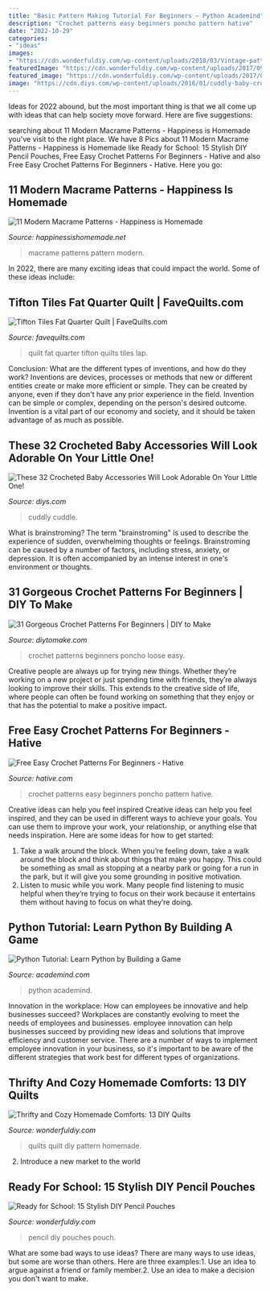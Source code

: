 ```yaml
---
title: "Basic Pattern Making Tutorial For Beginners ~ Python Academind"
description: "Crochet patterns easy beginners poncho pattern hative"
date: "2022-10-29"
categories:
- "ideas"
images:
- "https://cdn.wonderfuldiy.com/wp-content/uploads/2018/03/Vintage-pattern-quilt.jpeg"
featuredImage: "https://cdn.wonderfuldiy.com/wp-content/uploads/2017/09/Charmed-pencil-pouch-.jpeg"
featured_image: "https://cdn.wonderfuldiy.com/wp-content/uploads/2017/09/Charmed-pencil-pouch-.jpeg"
image: "https://cdn.diys.com/wp-content/uploads/2016/01/cuddly-baby-crochet-pattern-.jpg"
---
```



Ideas for 2022 abound, but the most important thing is that we all come up with ideas that can help society move forward. Here are five suggestions: 

	

		
searching about 11 Modern Macrame Patterns - Happiness is Homemade you've visit to the right place. We have 8 Pics about 11 Modern Macrame Patterns - Happiness is Homemade like Ready for School: 15 Stylish DIY Pencil Pouches, Free Easy Crochet Patterns For Beginners - Hative and also Free Easy Crochet Patterns For Beginners - Hative. Here you go:
		
    
## 11 Modern Macrame Patterns - Happiness Is Homemade

<img loading=lazy src="https://www.happinessishomemade.net/wp-content/uploads/2017/04/Macrame-Pattern-3.jpg" onerror="this.onerror=null;this.src='https://tse4.mm.bing.net/th?id=OIP.spT4BbeI2FEsjYY-CiICswHaNK&amp;pid=15.1';" alt="11 Modern Macrame Patterns - Happiness is Homemade">

_Source: happinessishomemade.net_

>macrame patterns pattern modern. 

	

In 2022, there are many exciting ideas that could impact the world. Some of these ideas include: 

    
## Tifton Tiles Fat Quarter Quilt | FaveQuilts.com

<img loading=lazy src="https://irepo.primecp.com/2015/08/231204/Tifton-Tiles-Fat-Quarter-Quilt_ExtraLarge1000_ID-1125200.jpg?v=1125200" onerror="this.onerror=null;this.src='https://tse2.mm.bing.net/th?id=OIP.Ht1VAuMiadDNI57cINjtsQHaJF&amp;pid=15.1';" alt="Tifton Tiles Fat Quarter Quilt | FaveQuilts.com">

_Source: favequilts.com_

>quilt fat quarter tifton quilts tiles lap. 

	

Conclusion: What are the different types of inventions, and how do they work?
Inventions are devices, processes or methods that new or different entities create or make more efficient or simple. They can be created by anyone, even if they don't have any prior experience in the field. Invention can be simple or complex, depending on the person's desired outcome. Invention is a vital part of our economy and society, and it should be taken advantage of as much as possible.

    
## These 32 Crocheted Baby Accessories Will Look Adorable On Your Little One!

<img loading=lazy src="https://cdn.diys.com/wp-content/uploads/2016/01/cuddly-baby-crochet-pattern-.jpg" onerror="this.onerror=null;this.src='https://tse1.mm.bing.net/th?id=OIP.bjDWYs0LgYMBsJc5POfV8AHaKN&amp;pid=15.1';" alt="These 32 Crocheted Baby Accessories Will Look Adorable On Your Little One!">

_Source: diys.com_

>cuddly cuddle. 

	

What is brainstroming?
The term "brainstroming" is used to describe the experience of sudden, overwhelming thoughts or feelings. Brainstroming can be caused by a number of factors, including stress, anxiety, or depression. It is often accompanied by an intense interest in one's environment or thoughts.

    
## 31 Gorgeous Crochet Patterns For Beginners | DIY To Make

<img loading=lazy src="http://www.diytomake.com/wp-content/uploads/2017/03/Loose-Crochet-Poncho.jpg" onerror="this.onerror=null;this.src='https://tse2.mm.bing.net/th?id=OIP.BfudmLlMSqwPediujJSuYAHaNY&amp;pid=15.1';" alt="31 Gorgeous Crochet Patterns For Beginners | DIY to Make">

_Source: diytomake.com_

>crochet patterns beginners poncho loose easy. 

	

Creative people are always up for trying new things. Whether they’re working on a new project or just spending time with friends, they’re always looking to improve their skills. This extends to the creative side of life, where people can often be found working on something that they enjoy or that has the potential to make a positive impact.

    
## Free Easy Crochet Patterns For Beginners - Hative

<img loading=lazy src="https://hative.com/wp-content/uploads/2015/09/free-easy-crochet-patterns-for-beginners/2-27-free-easy-crochet-patterns-for-beginners.jpg" onerror="this.onerror=null;this.src='https://tse4.mm.bing.net/th?id=OIP.9Ssp3A5c_pPBRKIGUJEfeQHaNY&amp;pid=15.1';" alt="Free Easy Crochet Patterns For Beginners - Hative">

_Source: hative.com_

>crochet patterns easy beginners poncho pattern hative. 

	

Creative ideas can help you feel inspired
Creative ideas can help you feel inspired, and they can be used in different ways to achieve your goals. You can use them to improve your work, your relationship, or anything else that needs inspiration. Here are some ideas for how to get started: 
1. Take a walk around the block. When you’re feeling down, take a walk around the block and think about things that make you happy. This could be something as small as stopping at a nearby park or going for a run in the park, but it will give you some grounding in positive motivation. 
2. Listen to music while you work. Many people find listening to music helpful when they’re trying to focus on their work because it entertains them without having to focus on what they’re doing.

    
## Python Tutorial: Learn Python By Building A Game

<img loading=lazy src="https://res.cloudinary.com/academind-gmbh/image/upload/academind.com/content/tutorials/python-tutorial-for-beginners/python-game-tutorial" onerror="this.onerror=null;this.src='https://tse4.mm.bing.net/th?id=OIP.-q1VkuxDTyOdSZBZal304wHaEK&amp;pid=15.1';" alt="Python Tutorial: Learn Python by Building a Game">

_Source: academind.com_

>python academind. 

	

Innovation in the workplace: How can employees be innovative and help businesses succeed?
Workplaces are constantly evolving to meet the needs of employees and businesses. employee innovation can help businesses succeed by providing new ideas and solutions that improve efficiency and customer service. There are a number of ways to implement employee innovation in your business, so it's important to be aware of the different strategies that work best for different types of organizations.

    
## Thrifty And Cozy Homemade Comforts: 13 DIY Quilts

<img loading=lazy src="https://cdn.wonderfuldiy.com/wp-content/uploads/2018/03/Vintage-pattern-quilt.jpeg" onerror="this.onerror=null;this.src='https://tse2.mm.bing.net/th?id=OIP.8mX2ZfOqm80FGuY_e5GeNAHaJN&amp;pid=15.1';" alt="Thrifty and Cozy Homemade Comforts: 13 DIY Quilts">

_Source: wonderfuldiy.com_

>quilts quilt diy pattern homemade. 

	

2. Introduce a new market to the world 

    
## Ready For School: 15 Stylish DIY Pencil Pouches

<img loading=lazy src="https://cdn.wonderfuldiy.com/wp-content/uploads/2017/09/Charmed-pencil-pouch-.jpeg" onerror="this.onerror=null;this.src='https://tse3.mm.bing.net/th?id=OIP.raxA0c6cECY9joobUWArhgHaGU&amp;pid=15.1';" alt="Ready for School: 15 Stylish DIY Pencil Pouches">

_Source: wonderfuldiy.com_

>pencil diy pouches pouch. 

	

What are some bad ways to use ideas?
There are many ways to use ideas, but some are worse than others. Here are three examples:1. Use an idea to argue against a friend or family member.2. Use an idea to make a decision you don't want to make.
